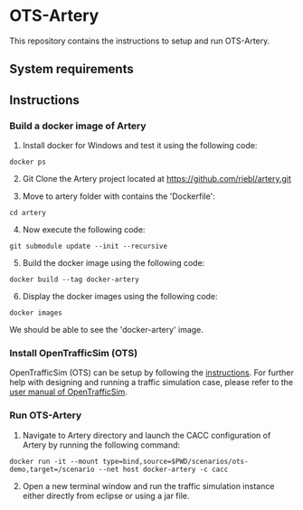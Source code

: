 # OTS-Artery

This repository contains the instructions to setup and run OTS-Artery.

## System requirements

## Instructions

### Build a docker image of Artery
1. Install docker for Windows and test it using the following code:
```
docker ps
```
2. Git Clone the Artery project located at https://github.com/riebl/artery.git

3. Move to artery folder with contains the 'Dockerfile':
```
cd artery
```
4. Now execute the following code:
```
git submodule update --init --recursive
```
5. Build the docker image using the following code:
```
docker build --tag docker-artery
```
6. Display the docker images using the following code:
```
docker images
```

We should be able to see the 'docker-artery' image.

### Install OpenTrafficSim (OTS)
OpenTrafficSim (OTS) can be setup by following the [instructions](https://github.com/salilrsharma/OTS-Artery/blob/main/install_OTS.md). For further help with designing and running a traffic simulation case, please refer to the [user manual of OpenTrafficSim](https://opentrafficsim.org/manual/).

### Run OTS-Artery
1. Navigate to Artery directory and launch the CACC configuration of Artery by running the following command:
```
docker run -it --mount type=bind,source=$PWD/scenarios/ots-demo,target=/scenario --net host docker-artery -c cacc
```
2. Open a new terminal window and run the traffic simulation instance either directly from eclipse or using a jar file.
